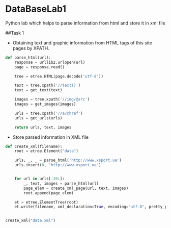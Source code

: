 # DataBaseLab1
Python lab  which helps to parse information from html and store it in xml file

##Task 1
* Obtaining text and graphic information from HTML tags of this site pages by XPATH.
```Python
def parse_html(url):
    response = urllib2.urlopen(url)
    page = response.read()

    tree = etree.HTML(page.decode('utf-8'))

    text = tree.xpath('//text()')
    text = get_text(text)

    images = tree.xpath('//img/@src')
    images = get_images(images)

    urls = tree.xpath('//a/@href')
    urls = get_urls(urls)

    return urls, text, images
```


* Store parsed information in XML file

```Python
def create_xml(filename):
    root = etree.Element("data")

    urls, _, _ = parse_html('http://www.xsport.ua')
    urls.insert(0, 'http://www.xsport.ua')


    for url in urls[-20:]:
        _, text, images = parse_html(url)
        page_elem = create_xml_page(url, text, images)
        root.append(page_elem)

    et = etree.ElementTree(root)
    et.write(filename, xml_declaration=True, encoding="utf-8", pretty_print=True)


create_xml("data.xml")
```
